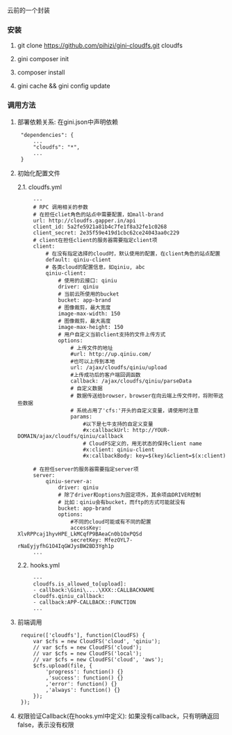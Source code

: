 
云前的一个封装

### 安装

1. git clone https://github.com/pihizi/gini-cloudfs.git cloudfs

1. gini composer init

1. composer install

1. gini cache && gini config update

### 调用方法

1. 部署依赖关系: 在gini.json中声明依赖

        "dependencies": {
            ...
            "cloudfs": "*",
            ...
        }

2. 初始化配置文件

    2.1. cloudfs.yml

            ---
            # RPC 调用相关的参数
            # 在担任cliet角色的站点中需要配置，如mall-brand
            url: http://cloudfs.gapper.in/api
            client_id: 5a2fe5921a81b4c7fe1f8a32fe1c0268
            client_secret: 2e35f59e419d1cbc62ce24043aa0c229
            # client在担任client的服务器需要指定client项
            client:
                # 在没有指定选择的cloud时，默认使用的配置，在client角色的站点配置
                default: qiniu-client
                # 各类cloud的配置信息，如qiniu, abc
                qiniu-client:
                    # 使用的云接口: qiniu
                    driver: qiniu
                    # 当前云所使用的bucket
                    bucket: app-brand
                    # 图像裁剪，最大宽度
                    image-max-width: 150
                    # 图像裁剪，最大高度
                    image-max-height: 150
                    # 用户自定义当前client支持的文件上传方式
                    options:
                        # 上传文件的地址
                        #url: http://up.qiniu.com/
                        #也可以上传到本地
                        url: /ajax/cloudfs/qiniu/upload
                        #上传成功后的客户端回调函数
                        callback: /ajax/cloudfs/qiniu/parseData
                        # 自定义数据
                        # 数据传送给browser，browser在向云端上传文件时，将附带这些数据
                        # 系统占用了'cfs:'开头的自定义变量，请使用时注意
                        params:
                            #以下是七牛支持的自定义变量
                            #x:callbackUrl: http://YOUR-DOMAIN/ajax/cloudfs/qiniu/callback
                            # CloudFS定义的，用无状态的保持client name
                            #x:client: qiniu-client
                            #x:callbackBody: key=$(key)&client=$(x:client)

            # 在担任server的服务器需要指定server项
            server:
                qiniu-server-a:
                    driver: qiniu
                    # 除了driver和options为固定项外，其余项由DRIVER控制
                    # 比如：qiniu会有bucket，而ftp的方式可能就没有
                    bucket: app-brand
                    options:
                        #不同的cloud可能或有不同的配置
                        accessKey: XlvRPPcaj1hyvHPE_LkMCqfP9BAeaCn0b1OxPQSd
                        secretKey: MfezOYL7-rNaEyjyfhG1O4IqGWJysBW2BD3Ygh1p
            ...

    2.2. hooks.yml

            ---
            cloudfs.is_allowed_to[upload]:
            - callback:\Gini\....\XXX::CALLBACKNAME
            cloudfs.qiniu_callback:
            - callback:APP-CALLBACK::FUNCTION
            ...

3. 前端调用

        require(['cloudfs'], function(CloudFS) {
            var $cfs = new CloudFS('cloud', 'qiniu');
            // var $cfs = new CloudFS('cloud');
            // var $cfs = new CloudFS('local');
            // var $cfs = new CloudFS('cloud', 'aws');
            $cfs.upload(file, {
                'progress': function() {}
                ,'success': function() {}
                ,'error': function() {}
                ,'always': function() {}
            });
        });

4. 权限验证Callback(在hooks.yml中定义): 如果没有callback，只有明确返回false，表示没有权限
